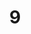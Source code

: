 ---
layout: paintings/painting
title: 9
image: /images/paintings/mdf/JRB Web 09-min.jpg
dimensions: 370mm x 540mm
media: Acrylic on MDF
group: MDF
---